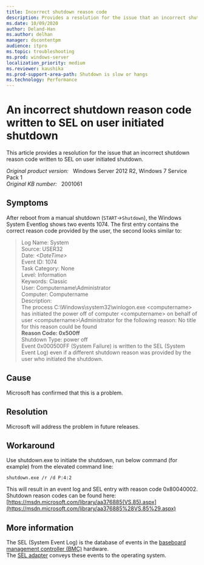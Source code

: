 ```yaml
---
title: Incorrect shutdown reason code
description: Provides a resolution for the issue that an incorrect shutdown reason code written to SEL on user initiated shutdown.
ms.date: 10/09/2020
author: Deland-Han
ms.author: delhan 
manager: dscontentpm
audience: itpro
ms.topic: troubleshooting
ms.prod: windows-server
localization_priority: medium
ms.reviewer: kaushika
ms.prod-support-area-path: Shutdown is slow or hangs
ms.technology: Performance
---
```

# An incorrect shutdown reason code written to SEL on user initiated shutdown

This article provides a resolution for the issue that an incorrect shutdown reason code written to SEL on user initiated shutdown.

_Original product version:_ &nbsp; Windows Server 2012 R2, Windows 7 Service Pack 1  
_Original KB number:_ &nbsp; 2001061

## Symptoms

After reboot from a manual shutdown (`START`->`Shutdown`), the Windows System Eventlog shows two events 1074. The first entry contains the correct reason code provided by the user, the second looks similar to:  
>Log Name:      System  
Source:        USER32  
Date:          *\<DateTime>*  
Event ID:      1074  
Task Category: None  
Level:         Information  
Keywords:      Classic  
User:         Computername\Administrator  
Computer:      Computername  
Description:  
The process C:\Windows\system32\winlogon.exe \<computername> has initiated the power off of computer \<computername> on behalf of user \<computername>\Administrator for the following reason: No title for this reason could be found  
**Reason Code: 0x500ff**  
Shutdown Type: power off  
Event 0x000500FF (System Failure) is written to the SEL (System Event Log) even if a different shutdown reason was provided by the user who initiated the shutdown.

## Cause

Microsoft has confirmed that this is a problem.

## Resolution

Microsoft will address the problem in future releases.

## Workaround

Use shutdown.exe to initiate the shutdown, run below command (for example) from the elevated command line:

`shutdown.exe /r /d P:4:2`

This will result in an event log and SEL entry with reason code 0x80040002.  
Shutdown reason codes can be found here: [https://msdn.microsoft.com/library/aa376885(VS.85).aspx](https://msdn.microsoft.com/library/aa376885%28VS.85%29.aspx)  

## More information

The SEL (System Event Log) is the database of events in the [baseboard management controller (BMC)](https://msdn.microsoft.com/library/aa384465%28VS.85%29.aspx#winrm.gloss_baseboard_management_controller) hardware.  
The [SEL adapter](https://msdn.microsoft.com/library/aa384465%28VS.85%29.aspx#winrm.gloss_sel_adapter) conveys these events to the operating system.
